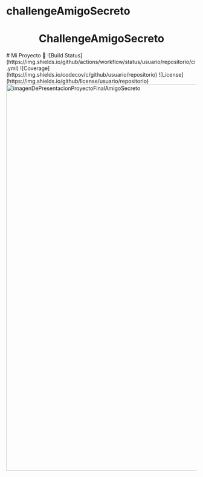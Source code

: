# challengeAmigoSecreto
<h1 align="center"> ChallengeAmigoSecreto </h1>
# Mi Proyecto 🚀
![Build Status](https://img.shields.io/github/actions/workflow/status/usuario/repositorio/ci.yml)
![Coverage](https://img.shields.io/codecov/c/github/usuario/repositorio)
![License](https://img.shields.io/github/license/usuario/repositorio)
<img width="1536" height="1024" alt="imagenDePresentacionProyectoFinalAmigoSecreto" src="https://github.com/user-attachments/assets/4241bd66-f137-4ec7-8e88-02780af85aa7" />

